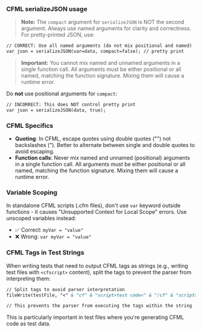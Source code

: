 ### CFML serializeJSON usage

> **Note:** The `compact` argument for `serializeJSON` is NOT the second argument. Always use named arguments for clarity and correctness. For pretty-printed JSON, use:

```cfml
// CORRECT: Use all named arguments (do not mix positional and named)
var json = serializeJSON(var=data, compact=false); // pretty print
```

> **Important:** You cannot mix named and unnamed arguments in a single function call. All arguments must be either positional or all named, matching the function signature. Mixing them will cause a runtime error.

Do **not** use positional arguments for `compact`:

```cfml
// INCORRECT: This does NOT control pretty print
var json = serializeJSON(data, true);
```

### CFML Specifics

- **Quoting**: In CFML, escape quotes using double quotes ("") not backslashes (\"). Better to alternate between single and double quotes to avoid escaping.
- **Function calls**: Never mix named and unnamed (positional) arguments in a single function call. All arguments must be either positional or all named, matching the function signature. Mixing them will cause a runtime error.

### Variable Scoping

In standalone CFML scripts (.cfm files), don't use `var` keyword outside functions - it causes "Unsupported Context for Local Scope" errors. Use unscoped variables instead:
- ✅ Correct: `myVar = "value"`
- ❌ Wrong: `var myVar = "value"`

### CFML Tags in Test Strings

When writing tests that need to output CFML tags as strings (e.g., writing test files with `<cfscript>` content), split the tags to prevent the parser from interpreting them:

```cfml
// Split tags to avoid parser interpretation
fileWrite(testFile, "<" & "cf" & "script>test code<" & "/cf" & "script>");

// This prevents the parser from executing the tags within the string
```

This is particularly important in test files where you're generating CFML code as test data.

